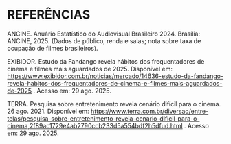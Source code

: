 # REFERÊNCIAS

ANCINE. Anuário Estatístico do Audiovisual Brasileiro 2024. Brasília: ANCINE, 2025. (Dados de público, renda e salas; nota sobre taxa de ocupação de filmes brasileiros).

EXIBIDOR. Estudo da Fandango revela hábitos dos frequentadores de cinema e filmes mais aguardados de 2025. Disponível em: https://www.exibidor.com.br/noticias/mercado/14636-estudo-da-fandango-revela-habitos-dos-frequentadores-de-cinema-e-filmes-mais-aguardados-de-2025 . Acesso em: 29 ago. 2025.

TERRA. Pesquisa sobre entretenimento revela cenário difícil para o cinema. 26 ago. 2021. Disponível em: https://www.terra.com.br/diversao/entre-telas/pesquisa-sobre-entretenimento-revela-cenario-dificil-para-o-cinema,2f89ac1729e4ab2790ccb233d5a554bdf2h5dfud.html . Acesso em: 29 ago. 2025.
